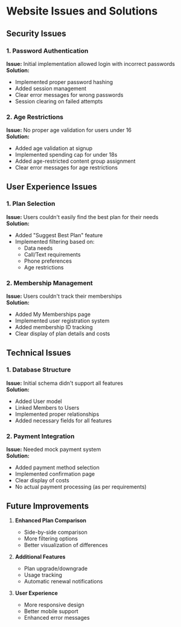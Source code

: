 # Website Issues and Solutions

## Security Issues

### 1. Password Authentication
**Issue:** Initial implementation allowed login with incorrect passwords  
**Solution:** 
- Implemented proper password hashing
- Added session management
- Clear error messages for wrong passwords
- Session clearing on failed attempts

### 2. Age Restrictions
**Issue:** No proper age validation for users under 16  
**Solution:**
- Added age validation at signup
- Implemented spending cap for under 18s
- Added age-restricted content group assignment
- Clear error messages for age restrictions

## User Experience Issues

### 1. Plan Selection
**Issue:** Users couldn't easily find the best plan for their needs  
**Solution:**
- Added "Suggest Best Plan" feature
- Implemented filtering based on:
  - Data needs
  - Call/Text requirements
  - Phone preferences
  - Age restrictions

### 2. Membership Management
**Issue:** Users couldn't track their memberships  
**Solution:**
- Added My Memberships page
- Implemented user registration system
- Added membership ID tracking
- Clear display of plan details and costs

## Technical Issues

### 1. Database Structure
**Issue:** Initial schema didn't support all features  
**Solution:**
- Added User model
- Linked Members to Users
- Implemented proper relationships
- Added necessary fields for all features

### 2. Payment Integration
**Issue:** Needed mock payment system  
**Solution:**
- Added payment method selection
- Implemented confirmation page
- Clear display of costs
- No actual payment processing (as per requirements)

## Future Improvements

1. **Enhanced Plan Comparison**
   - Side-by-side comparison
   - More filtering options
   - Better visualization of differences

2. **Additional Features**
   - Plan upgrade/downgrade
   - Usage tracking
   - Automatic renewal notifications

3. **User Experience**
   - More responsive design
   - Better mobile support
   - Enhanced error messages 